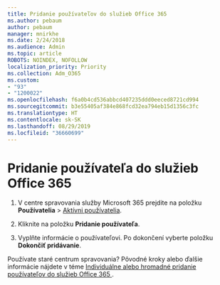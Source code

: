 ```yaml
---
title: Pridanie používateľov do služieb Office 365
ms.author: pebaum
author: pebaum
manager: mnirkhe
ms.date: 2/24/2018
ms.audience: Admin
ms.topic: article
ROBOTS: NOINDEX, NOFOLLOW
localization_priority: Priority
ms.collection: Adm_O365
ms.custom:
- "93"
- "1200022"
ms.openlocfilehash: f6a0b4cd536abbcd407235ddd0eeced8721cd994
ms.sourcegitcommit: b3e55405af384e868fcd32ea794eb15d1356c3fc
ms.translationtype: HT
ms.contentlocale: sk-SK
ms.lasthandoff: 08/29/2019
ms.locfileid: "36660699"
---
```

# <a name="add-a-user-to-office-365"></a>Pridanie používateľa do služieb Office 365

1. V centre spravovania služby Microsoft 365 prejdite na položku **Používatelia** >  [Aktívni používatelia](https://admin.microsoft.com/Adminportal/Home?source=applauncher#/users).

2. Kliknite na položku **Pridanie používateľa**.

3. Vyplňte informácie o používateľovi. Po dokončení vyberte položku **Dokončiť pridávanie**.

Používate staré centrum spravovania? Pôvodné kroky alebo ďalšie informácie nájdete v téme [Individuálne alebo hromadné pridanie používateľov do služieb Office 365 ](https://support.office.com/article/1970f7d6-03b5-442f-b385-5880b9c256ec).
  